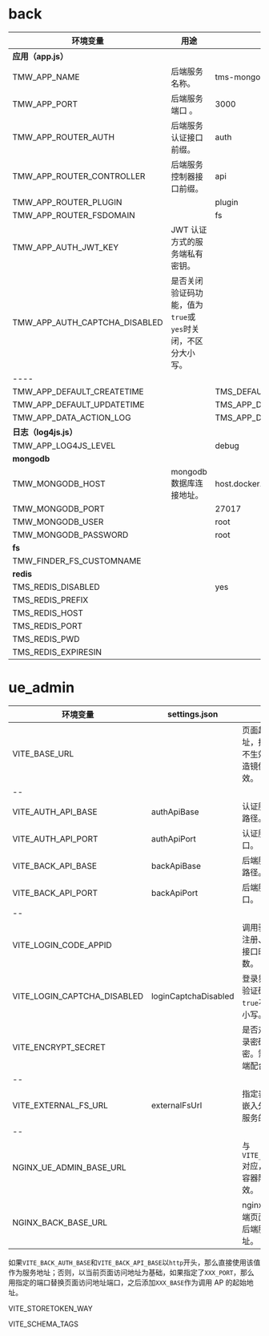 # back

| 环境变量                      | 用途                                                        | 默认值                     |
| ----------------------------- | ----------------------------------------------------------- | -------------------------- |
| **应用（app.js）**            |                                                             |                            |
| TMW_APP_NAME                  | 后端服务名称。                                              | tms-mongodb-web            |
| TMW_APP_PORT                  | 后端服务端口 。                                             | 3000                       |
| TMW_APP_ROUTER_AUTH           | 后端服务认证接口前缀。                                      | auth                       |
| TMW_APP_ROUTER_CONTROLLER     | 后端服务控制器接口前缀。                                    | api                        |
| TMW_APP_ROUTER_PLUGIN         |                                                             | plugin                     |
| TMW_APP_ROUTER_FSDOMAIN       |                                                             | fs                         |
| TMW_APP_AUTH_JWT_KEY          | JWT 认证方式的服务端私有密钥。                              |                            |
| TMW_APP_AUTH_CAPTCHA_DISABLED | 是否关闭验证码功能，值为`true`或`yes`时关闭，不区分大小写。 |                            |
| ----                          |                                                             |                            |
| TMW_APP_DEFAULT_CREATETIME    |                                                             | TMS_DEFAULT_CREATE_TIME    |
| TMW_APP_DEFAULT_UPDATETIME    |                                                             | TMS_APP_DEFAULT_UPDATETIME |
| TMW_APP_DATA_ACTION_LOG       |                                                             | TMS_APP_DATA_ACTION_LOG    |
| **日志（log4js.js）**         |                                                             |                            |
| TMW_APP_LOG4JS_LEVEL          |                                                             | debug                      |
| **mongodb**                   |                                                             |                            |
| TMW_MONGODB_HOST              | mongodb 数据库连接地址。                                    | host.docker.internal       |
| TMW_MONGODB_PORT              |                                                             | 27017                      |
| TMW_MONGODB_USER              |                                                             | root                       |
| TMW_MONGODB_PASSWORD          |                                                             | root                       |
| **fs**                        |                                                             |                            |
| TMW_FINDER_FS_CUSTOMNAME      |                                                             |                            |
| **redis**                     |                                                             |                            |
| TMS_REDIS_DISABLED            |                                                             | yes                        |
| TMS_REDIS_PREFIX              |                                                             |                            |
| TMS_REDIS_HOST                |                                                             |                            |
| TMS_REDIS_PORT                |                                                             |                            |
| TMS_REDIS_PWD                 |                                                             |                            |
| TMS_REDIS_EXPIRESIN           |                                                             |                            |

# ue_admin

| 环境变量                    | settings.json        | 用途                                               | 默认值          |
| --------------------------- | -------------------- | -------------------------------------------------- | --------------- |
| VITE_BASE_URL               |                      | 页面起始地址，指定为空不生效。在构造镜像阶段有效。 | /admin          |
| --                          |                      |                                                    |                 |
| VITE_AUTH_API_BASE          | authApiBase          | 认证服务起始路径。                                 | api             |
| VITE_AUTH_API_PORT          | authApiPort          | 认证服务端口。                                     | 无              |
| VITE_BACK_API_BASE          | backApiBase          | 后端服务起始路径。                                 | auth            |
| VITE_BACK_API_PORT          | backApiPort          | 后端服务端口。                                     | 无              |
| --                          |                      |                                                    |                 |
| VITE_LOGIN_CODE_APPID       |                      | 调用验证码、注册、登录等接口时传递参数。           | tms-mongodb-web |
| VITE_LOGIN_CAPTCHA_DISABLED | loginCaptchaDisabled | 登录界面关闭验证码，`yes`或`true`不区分大小写。    | 打开            |
| VITE_ENCRYPT_SECRET         |                      | 是否对传递登录密码进行加密。需要服务端配合。       | no              |
| --                          |                      |                                                    |                 |
| VITE_EXTERNAL_FS_URL        | externalFsUrl        | 指定表单通过嵌入外部文件服务的地址。               |                 |
| --                          |                      |                                                    |                 |
| NGINX_UE_ADMIN_BASE_URL     |                      | 与`VITE_BASE_URL`对应，在运行容器阶段有效。        | /admin          |
| NGINX_BACK_BASE_URL         |                      | nginx 代理前端页面请求的后端服务地址。             | 127.0.0.1:3000  |

如果`VITE_BACK_AUTH_BASE`和`VITE_BACK_API_BASE`以`http`开头，那么直接使用该值作为服务地址；否则，以当前页面访问地址为基础，如果指定了`XXX_PORT`，那么用指定的端口替换页面访问地址端口，之后添加`XXX_BASE`作为调用 AP 的起始地址。

VITE_STORETOKEN_WAY

VITE_SCHEMA_TAGS
